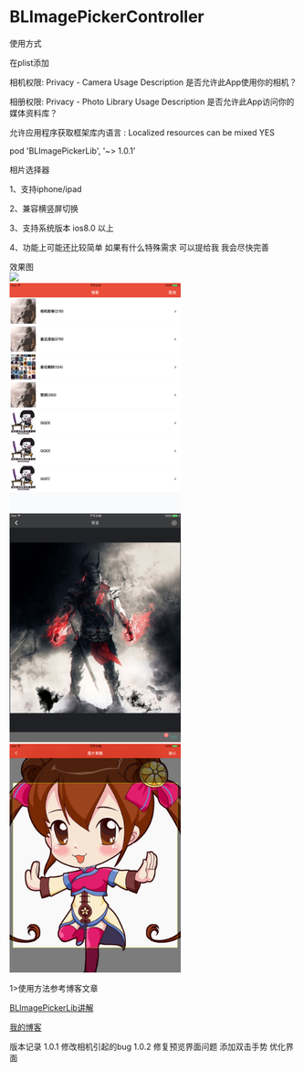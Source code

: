 # BLImagePickerController
使用方式

在plist添加

相机权限: Privacy - Camera Usage Description    是否允许此App使用你的相机？

相册权限: Privacy - Photo Library Usage Description    是否允许此App访问你的媒体资料库？


允许应用程序获取框架库内语言 :  Localized resources can be mixed        YES


pod 'BLImagePickerLib', '~> 1.0.1’

相片选择器

1、支持iphone/ipad 

2、兼容横竖屏切换

3、支持系统版本 ios8.0 以上

4、功能上可能还比较简单 如果有什么特殊需求 可以提给我 我会尽快完善



效果图
<br>
<img height="400" src="/images/list.png"/>
<br>
<img height="400" src="/images/group.png"/>
<br>
<img height="400" src="/images/109F3CE5F9F780A8AB6A37BBE4E1805F.png"/>
<br>
<img height="400" src="/images/2B5A8B83A58398B892CFB4A2FC14C9A8.png"/>
<br>

1>使用方法参考博客文章

[BLImagePickerLib讲解](https://my.oschina.net/iceTear/blog/1498504)  

[我的博客](https://my.oschina.net/iceTear/blog)  

版本记录
1.0.1 修改相机引起的bug
1.0.2 修复预览界面问题  添加双击手势  优化界面  
